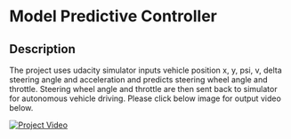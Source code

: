 # Model Predictive Controller

## Description
The project uses udacity simulator inputs vehicle position x, y, psi, v, delta steering angle and acceleration and predicts steering wheel angle and throttle. Steering wheel angle and throttle are then sent back to simulator for autonomous vehicle driving. Please click below image for output video below.

[![Project Video](http://img.youtube.com/vi/6LirI1wDsIY/0.jpg)](https://youtu.be/6LirI1wDsIY)



